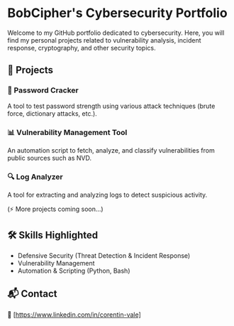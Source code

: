 # BobCipher's Cybersecurity Portfolio  

Welcome to my GitHub portfolio dedicated to cybersecurity. Here, you will find my personal projects related to vulnerability analysis, incident response, cryptography, and other security topics.  

## 📌 Projects  

### 🔑 Password Cracker  
A tool to test password strength using various attack techniques (brute force, dictionary attacks, etc.).  

### 📊 Vulnerability Management Tool  
An automation script to fetch, analyze, and classify vulnerabilities from public sources such as NVD.  

### 🔍 Log Analyzer  
A tool for extracting and analyzing logs to detect suspicious activity.  

(⚡ More projects coming soon...)  

## 🛠️ Skills Highlighted  
- Defensive Security (Threat Detection & Incident Response)  
- Vulnerability Management
- Automation & Scripting (Python, Bash)

## 📬 Contact  
📧 [https://www.linkedin.com/in/corentin-vale]
